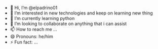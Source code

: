 - 👋 Hi, I’m @elpadrino01
- 👀 I’m interested in new technologies and keep on learning new thing
- 🌱 I’m currently learning python
- 💞️ I’m looking to collaborate on anything that i can assist
- 📫 How to reach me ...
- 😄 Pronouns: he/him
- ⚡ Fun fact: ...

<!---
elpadrino01/elpadrino01 is a ✨ special ✨ repository because its `README.md` (this file) appears on your GitHub profile.
You can click the Preview link to take a look at your changes.
--->
